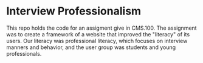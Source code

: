 Interview Professionalism
=========================

This repo holds the code for an assigment give in CMS.100. The assignment was to create a framework of a website that improved the "literacy" of its users. 
Our literacy was professional literacy, which focuses on interview manners and behavior, and the user group was students and young professionals. 
